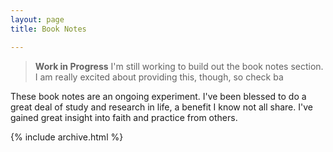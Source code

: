 ```yaml
---
layout: page
title: Book Notes

---
```


> **Work in Progress**
> I'm still working to build out the book notes section. I am really excited about providing this, though, so check ba

These book notes are an ongoing experiment. I've been blessed to do a great deal of study and research in life, a benefit I know not all share. I've gained great insight into faith and practice from others.

{% include archive.html %}
<!--stackedit_data:
eyJoaXN0b3J5IjpbLTExMzQ0Njk4MzksMTUwNTI4MjM0LDE3ND
U5NTE3NzMsMTY2NjkyOTc5NV19
-->